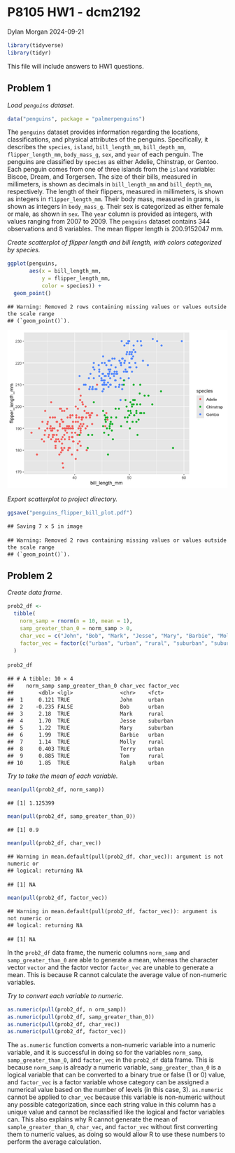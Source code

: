 P8105 HW1 - dcm2192
================
Dylan Morgan
2024-09-21

``` r
library(tidyverse)
library(tidyr)
```

This file will include answers to HW1 questions.

## Problem 1

*Load `penguins` dataset.*

``` r
data("penguins", package = "palmerpenguins")
```

The `penguins` dataset provides information regarding the locations,
classifications, and physical attributes of the penguins. Specifically,
it describes the `species`, `island`, `bill_length_mm`, `bill_depth_mm`,
`flipper_length_mm`, `body_mass_g`, `sex`, and `year` of each penguin.
The penguins are classified by `species` as either Adelie, Chinstrap, or
Gentoo. Each penguin comes from one of three islands from the `island`
variable: Biscoe, Dream, and Torgersen. The size of their bills,
measured in millimeters, is shown as decimals in `bill_length_mm` and
`bill_depth_mm`, respectively. The length of their flippers, measured in
millimeters, is shown as integers in `flipper_length_mm`. Their body
mass, measured in grams, is shown as integers in `body_mass_g`. Their
sex is categorized as either female or male, as shown in `sex`. The
`year` column is provided as integers, with values ranging from 2007 to
2009. The `penguins` dataset contains 344 observations and 8 variables.
The mean flipper length is 200.9152047 mm.

*Create scatterplot of flipper length and bill length, with colors
categorized by species.*

``` r
ggplot(penguins, 
       aes(x = bill_length_mm, 
           y = flipper_length_mm, 
           color = species)) + 
  geom_point()
```

    ## Warning: Removed 2 rows containing missing values or values outside the scale range
    ## (`geom_point()`).

![](p8105_hw1_dcm2192_files/figure-gfm/unnamed-chunk-2-1.png)<!-- -->

*Export scatterplot to project directory.*

``` r
ggsave("penguins_flipper_bill_plot.pdf")
```

    ## Saving 7 x 5 in image

    ## Warning: Removed 2 rows containing missing values or values outside the scale range
    ## (`geom_point()`).

## Problem 2

*Create data frame.*

``` r
prob2_df <- 
  tibble(
    norm_samp = rnorm(n = 10, mean = 1), 
    samp_greater_than_0 = norm_samp > 0, 
    char_vec = c("John", "Bob", "Mark", "Jesse", "Mary", "Barbie", "Molly", "Terry", "Tom", "Ralph"), 
    factor_vec = factor(c("urban", "urban", "rural", "suburban", "suburban", "urban", "rural", "urban", "rural", "urban"))
  )

prob2_df
```

    ## # A tibble: 10 × 4
    ##    norm_samp samp_greater_than_0 char_vec factor_vec
    ##        <dbl> <lgl>               <chr>    <fct>     
    ##  1     0.121 TRUE                John     urban     
    ##  2    -0.235 FALSE               Bob      urban     
    ##  3     2.18  TRUE                Mark     rural     
    ##  4     1.70  TRUE                Jesse    suburban  
    ##  5     1.22  TRUE                Mary     suburban  
    ##  6     1.99  TRUE                Barbie   urban     
    ##  7     1.14  TRUE                Molly    rural     
    ##  8     0.403 TRUE                Terry    urban     
    ##  9     0.885 TRUE                Tom      rural     
    ## 10     1.85  TRUE                Ralph    urban

*Try to take the mean of each variable.*

``` r
mean(pull(prob2_df, norm_samp))
```

    ## [1] 1.125399

``` r
mean(pull(prob2_df, samp_greater_than_0))
```

    ## [1] 0.9

``` r
mean(pull(prob2_df, char_vec))
```

    ## Warning in mean.default(pull(prob2_df, char_vec)): argument is not numeric or
    ## logical: returning NA

    ## [1] NA

``` r
mean(pull(prob2_df, factor_vec))
```

    ## Warning in mean.default(pull(prob2_df, factor_vec)): argument is not numeric or
    ## logical: returning NA

    ## [1] NA

In the `prob2_df` data frame, the numeric columns `norm_samp` and
`samp_greater_than_0` are able to generate a mean, whereas the character
vector `vector` and the factor vector `factor_vec` are unable to
generate a mean. This is because R cannot calculate the average value of
non-numeric variables.

*Try to convert each variable to numeric.*

``` r
as.numeric(pull(prob2_df, n orm_samp))
as.numeric(pull(prob2_df, samp_greater_than_0))
as.numeric(pull(prob2_df, char_vec))
as.numeric(pull(prob2_df, factor_vec))
```

The `as.numeric` function converts a non-numeric variable into a numeric
variable, and it is successful in doing so for the variables
`norm_samp`, `samp_greater_than_0`, and `factor_vec` in the `prob2_df`
data frame. This is because `norm_samp` is already a numeric variable,
`samp_greater_than_0` is a logical variable that can be converted to a
binary true or false (1 or 0) value, and `factor_vec` is a factor
variable whose category can be assigned a numerical value based on the
number of levels (in this case, 3). `as.numeric` cannot be applied to
`char_vec` because this variable is non-numeric without any possible
categorization, since each string value in this column has a unique
value and cannot be reclassified like the logical and factor variables
can. This also explains why R cannot generate the mean of
`sample_greater_than_0`, `char_vec`, and `factor_vec` without first
converting them to numeric values, as doing so would allow R to use
these numbers to perform the average calculation.
